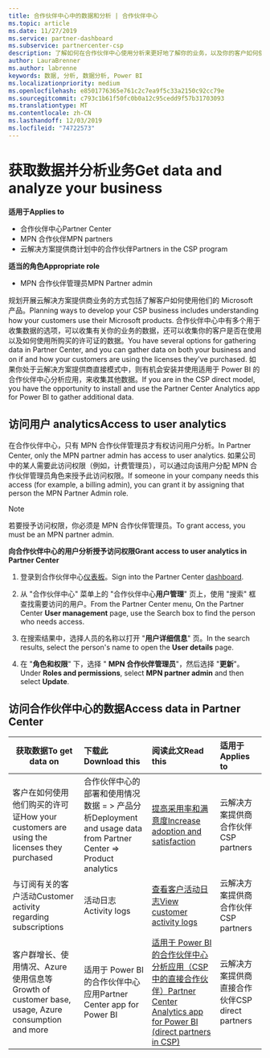 ```yaml
---
title: 合作伙伴中心中的数据和分析 | 合作伙伴中心
ms.topic: article
ms.date: 11/27/2019
ms.service: partner-dashboard
ms.subservice: partnercenter-csp
description: 了解如何在合作伙伴中心使用分析来更好地了解你的业务，以及你的客户如何使用你购买的许可证。
author: LauraBrenner
ms.author: labrenne
keywords: 数据, 分析, 数据分析, Power BI
ms.localizationpriority: medium
ms.openlocfilehash: e8501776365e761c2c7ea9f5c33a2150c92cc79e
ms.sourcegitcommit: c793c1b61f50fc0b0a12c95cedd9f57b31703093
ms.translationtype: MT
ms.contentlocale: zh-CN
ms.lasthandoff: 12/03/2019
ms.locfileid: "74722573"
---
```

# <a name="get-data-and-analyze-your-business"></a><span data-ttu-id="a7b01-104">获取数据并分析业务</span><span class="sxs-lookup"><span data-stu-id="a7b01-104">Get data and analyze your business</span></span>

<span data-ttu-id="a7b01-105">**适用于**</span><span class="sxs-lookup"><span data-stu-id="a7b01-105">**Applies to**</span></span>

- <span data-ttu-id="a7b01-106">合作伙伴中心</span><span class="sxs-lookup"><span data-stu-id="a7b01-106">Partner Center</span></span>
- <span data-ttu-id="a7b01-107">MPN 合作伙伴</span><span class="sxs-lookup"><span data-stu-id="a7b01-107">MPN partners</span></span>
- <span data-ttu-id="a7b01-108">云解决方案提供商计划中的合作伙伴</span><span class="sxs-lookup"><span data-stu-id="a7b01-108">Partners in the CSP program</span></span>

<span data-ttu-id="a7b01-109">**适当的角色**</span><span class="sxs-lookup"><span data-stu-id="a7b01-109">**Appropriate role**</span></span>

- <span data-ttu-id="a7b01-110">MPN 合作伙伴管理员</span><span class="sxs-lookup"><span data-stu-id="a7b01-110">MPN Partner admin</span></span>

<span data-ttu-id="a7b01-111">规划开展云解决方案提供商业务的方式包括了解客户如何使用他们的 Microsoft 产品。</span><span class="sxs-lookup"><span data-stu-id="a7b01-111">Planning ways to develop your CSP business includes understanding how your customers use their Microsoft products.</span></span> <span data-ttu-id="a7b01-112">合作伙伴中心中有多个用于收集数据的选项，可以收集有关你的业务的数据，还可以收集你的客户是否在使用以及如何使用所购买的许可证的数据。</span><span class="sxs-lookup"><span data-stu-id="a7b01-112">You have several options for gathering data in Partner Center, and you can gather data on both your business and on if and how your customers are using the licenses they've purchased.</span></span> <span data-ttu-id="a7b01-113">如果你处于云解决方案提供商直接模式中，则有机会安装并使用适用于 Power BI 的合作伙伴中心分析应用，来收集其他数据。</span><span class="sxs-lookup"><span data-stu-id="a7b01-113">If you are in the CSP direct model, you have the opportunity to install and use the Partner Center Analytics app for Power BI to gather additional data.</span></span>

## <a name="access-to-user-analytics"></a><span data-ttu-id="a7b01-114">访问用户 analytics</span><span class="sxs-lookup"><span data-stu-id="a7b01-114">Access to user analytics</span></span>

<span data-ttu-id="a7b01-115">在合作伙伴中心，只有 MPN 合作伙伴管理员才有权访问用户分析。</span><span class="sxs-lookup"><span data-stu-id="a7b01-115">In Partner Center, only the MPN partner admin has access to user analytics.</span></span> <span data-ttu-id="a7b01-116">如果公司中的某人需要此访问权限（例如，计费管理员），可以通过向该用户分配 MPN 合作伙伴管理员角色来授予此访问权限。</span><span class="sxs-lookup"><span data-stu-id="a7b01-116">If someone in your company needs this access (for example, a billing admin), you can grant it by assigning that person the MPN Partner Admin role.</span></span>

>[!NOTE] 
><span data-ttu-id="a7b01-117">若要授予访问权限，你必须是 MPN 合作伙伴管理员。</span><span class="sxs-lookup"><span data-stu-id="a7b01-117">To grant access, you must be an MPN partner admin.</span></span>

<span data-ttu-id="a7b01-118">**向合作伙伴中心的用户分析授予访问权限**</span><span class="sxs-lookup"><span data-stu-id="a7b01-118">**Grant access to user analytics in Partner Center**</span></span> 

1. <span data-ttu-id="a7b01-119">登录到合作伙伴中心[仪表板](https://partner.microsoft.com/dashboard)。</span><span class="sxs-lookup"><span data-stu-id="a7b01-119">Sign into the Partner Center [dashboard](https://partner.microsoft.com/dashboard).</span></span>

2. <span data-ttu-id="a7b01-120">从 "合作伙伴中心" 菜单上的 "合作伙伴中心**用户管理**" 页上，使用 "搜索" 框查找需要访问的用户。</span><span class="sxs-lookup"><span data-stu-id="a7b01-120">From the Partner Center menu, On the Partner Center **User management** page, use the Search box to find the person who needs access.</span></span>
2.  <span data-ttu-id="a7b01-121">在搜索结果中，选择人员的名称以打开 "**用户详细信息**" 页。</span><span class="sxs-lookup"><span data-stu-id="a7b01-121">In the search results, select the person's name to open the **User details** page.</span></span>
3.  <span data-ttu-id="a7b01-122">在 "**角色和权限**" 下，选择 " **MPN 合作伙伴管理员**"，然后选择 "**更新**"。</span><span class="sxs-lookup"><span data-stu-id="a7b01-122">Under **Roles and permissions**, select **MPN partner admin** and then select **Update**.</span></span>

 
## <a name="access-data-in-partner-center"></a><span data-ttu-id="a7b01-123">访问合作伙伴中心的数据</span><span class="sxs-lookup"><span data-stu-id="a7b01-123">Access data in Partner Center</span></span>

|<span data-ttu-id="a7b01-124">**获取数据**</span><span class="sxs-lookup"><span data-stu-id="a7b01-124">**To get data on**</span></span>   |<span data-ttu-id="a7b01-125">**下载此**</span><span class="sxs-lookup"><span data-stu-id="a7b01-125">**Download this**</span></span>   |<span data-ttu-id="a7b01-126">**阅读此文**</span><span class="sxs-lookup"><span data-stu-id="a7b01-126">**Read this**</span></span>   | <span data-ttu-id="a7b01-127">**适用于**</span><span class="sxs-lookup"><span data-stu-id="a7b01-127">**Applies to**</span></span>    |
|---------------------|:-----------------------|:---------------|:--------------|
|<span data-ttu-id="a7b01-128">客户在如何使用他们购买的许可证</span><span class="sxs-lookup"><span data-stu-id="a7b01-128">How your customers are using the licenses they purchased</span></span>   |<span data-ttu-id="a7b01-129">合作伙伴中心的部署和使用情况数据 = > 产品分析</span><span class="sxs-lookup"><span data-stu-id="a7b01-129">Deployment and usage data from Partner Center => Product analytics</span></span>   |[<span data-ttu-id="a7b01-130">提高采用率和满意度</span><span class="sxs-lookup"><span data-stu-id="a7b01-130">Increase adoption and satisfaction</span></span>](increasing-adoption-and-satisfaction.md)|<span data-ttu-id="a7b01-131">云解决方案提供商合作伙伴</span><span class="sxs-lookup"><span data-stu-id="a7b01-131">CSP partners</span></span>|
|<span data-ttu-id="a7b01-132">与订阅有关的客户活动</span><span class="sxs-lookup"><span data-stu-id="a7b01-132">Customer activity regarding subscriptions</span></span>   |<span data-ttu-id="a7b01-133">活动日志</span><span class="sxs-lookup"><span data-stu-id="a7b01-133">Activity logs</span></span>   |[<span data-ttu-id="a7b01-134">查看客户活动日志</span><span class="sxs-lookup"><span data-stu-id="a7b01-134">View customer activity logs</span></span>](activity-logs.md)|<span data-ttu-id="a7b01-135">云解决方案提供商合作伙伴</span><span class="sxs-lookup"><span data-stu-id="a7b01-135">CSP partners</span></span>   |
|<span data-ttu-id="a7b01-136">客户群增长、使用情况、Azure 使用信息等</span><span class="sxs-lookup"><span data-stu-id="a7b01-136">Growth of customer base, usage, Azure consumption and more</span></span>   |<span data-ttu-id="a7b01-137">适用于 Power BI 的合作伙伴中心应用</span><span class="sxs-lookup"><span data-stu-id="a7b01-137">Partner Center app for Power BI</span></span>   |[<span data-ttu-id="a7b01-138">适用于 Power BI 的合作伙伴中心分析应用（CSP 中的直接合作伙伴）</span><span class="sxs-lookup"><span data-stu-id="a7b01-138">Partner Center Analytics app for Power BI (direct partners in CSP)</span></span>](power-bi-app-for-direct-partners.md)|<span data-ttu-id="a7b01-139">云解决方案提供商直接合作伙伴</span><span class="sxs-lookup"><span data-stu-id="a7b01-139">CSP direct partners</span></span>|






